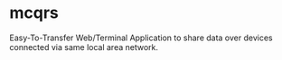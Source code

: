 # mcqrs
Easy-To-Transfer Web/Terminal Application to share data over devices connected via same local area network.
